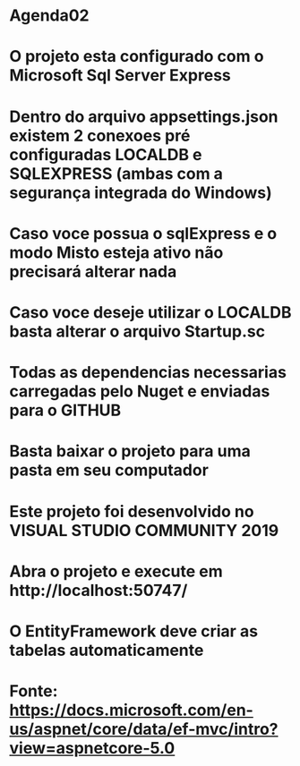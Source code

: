 # Agenda02
# O projeto esta configurado com o Microsoft Sql Server Express
# Dentro do arquivo appsettings.json existem 2 conexoes pré configuradas LOCALDB e SQLEXPRESS (ambas com a segurança integrada do Windows)
# Caso voce possua o sqlExpress e o modo Misto esteja ativo não precisará alterar nada
# Caso voce deseje utilizar o LOCALDB basta alterar o arquivo Startup.sc
# Todas as dependencias necessarias carregadas pelo Nuget e enviadas para o GITHUB
# Basta baixar o projeto para uma pasta em seu computador
# Este projeto foi desenvolvido no VISUAL STUDIO COMMUNITY 2019
# Abra o projeto e execute em http://localhost:50747/
# O EntityFramework deve criar as tabelas automaticamente
# Fonte: https://docs.microsoft.com/en-us/aspnet/core/data/ef-mvc/intro?view=aspnetcore-5.0
